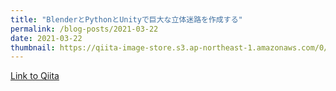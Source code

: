```yaml
---
title: "BlenderとPythonとUnityで巨大な立体迷路を作成する"
permalink: /blog-posts/2021-03-22
date: 2021-03-22
thumbnail: https://qiita-image-store.s3.ap-northeast-1.amazonaws.com/0/905155/9dedcf39-e999-9d9e-72a2-b48d81aa46c3.jpeg
---
```


[Link to Qiita](https://qiita.com/hari64/items/37ad45de77013f3c2630)
